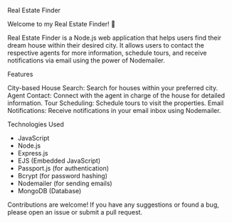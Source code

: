 Real Estate Finder

Welcome to my Real Estate Finder! 🏡

Real Estate Finder is a Node.js web application that helps users find their dream house within their desired city. It allows users to contact the respective agents for more information, schedule tours, and receive notifications via email using the power of Nodemailer.

Features

City-based House Search: Search for houses within your preferred city.
Agent Contact: Connect with the agent in charge of the house for detailed information.
Tour Scheduling: Schedule tours to visit the properties.
Email Notifications: Receive notifications in your email inbox using Nodemailer.

Technologies Used

- JavaScript
- Node.js
- Express.js
- EJS (Embedded JavaScript)
- Passport.js (for authentication)
- Bcrypt (for password hashing)
- Nodemailer (for sending emails)
- MongoDB (Database)

Contributions are welcome! If you have any suggestions or found a bug, please open an issue or submit a pull request.

